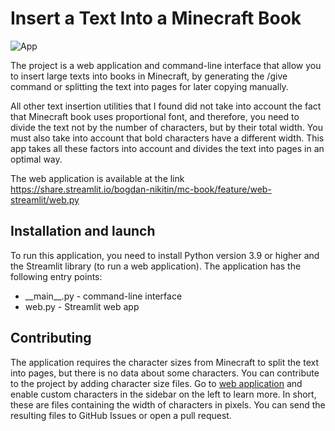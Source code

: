 # Insert a Text Into a Minecraft Book

![App](https://image.prntscr.com/image/yomD0cFGRwuXYlT46Ow5BQ.png)

The project is a web application and command-line interface that allow you to 
insert large texts into books in Minecraft, by generating the /give command or 
splitting the text into pages for later copying manually.

All other text insertion utilities that I found did not take into account the 
fact that Minecraft book uses proportional font, and therefore, you need to 
divide the text not by the number of characters, but by their total width. 
You must also take into account that bold characters have a different 
width. This app takes all these factors into account and divides the text into 
pages in an optimal way.

The web application is available at the link 
https://share.streamlit.io/bogdan-nikitin/mc-book/feature/web-streamlit/web.py

## Installation and launch

To run this application, you need to install Python version 3.9 or higher and 
the Streamlit library (to run a web application). The application has the 
following entry points:
* \_\_main\_\_.py - command-line interface
* web.py - Streamlit web app

## Contributing

The application requires the character sizes from Minecraft to split the text 
into pages, but there is no data about some characters. You can contribute to 
the project by adding character size files. Go to [web application](https://share.streamlit.io/bogdan-nikitin/mc-book/feature/web-streamlit/web.py)
and enable custom characters in the sidebar on the left to learn more. In 
short, these are files containing the width of characters in pixels. You can 
send the resulting files to GitHub Issues or open a pull request.
